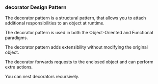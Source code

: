 ### decorator Design Pattern

The decorator pattern is a structural pattern, that allows you to attach additional responsibilities to an object at runtime.

The decorator pattern is used in both the Object-Oriented and Functional paradigms.

The decorator pattern adds extensibility without modifying the original object.

The decorator forwards requests to the enclosed object and can perform extra actions.

You can nest decorators recursively.